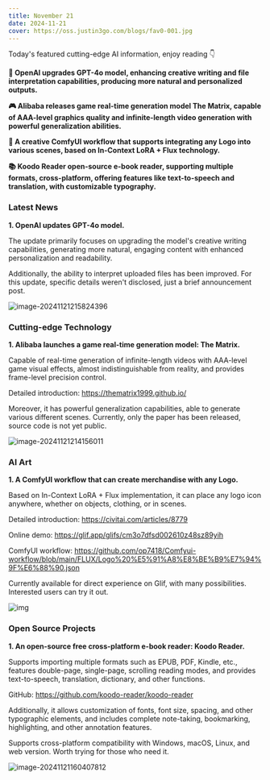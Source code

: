 ```yaml
---
title: November 21
date: 2024-11-21
cover: https://oss.justin3go.com/blogs/fav0-001.jpg
---
```


Today's featured cutting-edge AI information, enjoy reading 👇

**🔄 OpenAI upgrades GPT-4o model, enhancing creative writing and file interpretation capabilities, producing more natural and personalized outputs.**

**🎮 Alibaba releases game real-time generation model The Matrix, capable of AAA-level graphics quality and infinite-length video generation with powerful generalization abilities.**

**🎨 A creative ComfyUI workflow that supports integrating any Logo into various scenes, based on In-Context LoRA + Flux technology.**

**📚 Koodo Reader open-source e-book reader, supporting multiple formats, cross-platform, offering features like text-to-speech and translation, with customizable typography.**

### Latest News

**1. OpenAI updates GPT-4o model.**

The update primarily focuses on upgrading the model's creative writing capabilities, generating more natural, engaging content with enhanced personalization and readability.

Additionally, the ability to interpret uploaded files has been improved. For this update, specific details weren't disclosed, just a brief announcement post.

![image-20241121215824396](https://cdn.jsdelivr.net/gh/freelander/oss@master/ai-daily/2024-11-21/image-20241121215824396.png)

### Cutting-edge Technology

**1. Alibaba launches a game real-time generation model: The Matrix.**

Capable of real-time generation of infinite-length videos with AAA-level game visual effects, almost indistinguishable from reality, and provides frame-level precision control.

Detailed introduction: https://thematrix1999.github.io/

Moreover, it has powerful generalization capabilities, able to generate various different scenes. Currently, only the paper has been released, source code is not yet public.

![image-20241121214156011](https://cdn.jsdelivr.net/gh/freelander/oss@master/ai-daily/2024-11-21/image-20241121214156011.png)


### AI Art

**1. A ComfyUI workflow that can create merchandise with any Logo.**

Based on In-Context LoRA + Flux implementation, it can place any logo icon anywhere, whether on objects, clothing, or in scenes.

Detailed introduction: https://civitai.com/articles/8779

Online demo: https://glif.app/glifs/cm3o7dfsd002610z48sz89yih

ComfyUI workflow: https://github.com/op7418/Comfyui-workflow/blob/main/FLUX/Logo%20%E5%91%A8%E8%BE%B9%E7%94%9F%E6%88%90.json

Currently available for direct experience on Glif, with many possibilities. Interested users can try it out.

![img](https://cdn.jsdelivr.net/gh/freelander/oss@master/ai-daily/2024-11-21/1&e=1735660799&s=mtvyvvtvyyyj&token=kIxbL07-8jAj8w1n4s9zv64FuZZNEATmlU_Vm6zD:wknjRQaqnpX01UwowVs2oTnJNaY=.png)

### Open Source Projects

**1. An open-source free cross-platform e-book reader: Koodo Reader.**

Supports importing multiple formats such as EPUB, PDF, Kindle, etc., features double-page, single-page, scrolling reading modes, and provides text-to-speech, translation, dictionary, and other functions.

GitHub: https://github.com/koodo-reader/koodo-reader

Additionally, it allows customization of fonts, font size, spacing, and other typographic elements, and includes complete note-taking, bookmarking, highlighting, and other annotation features.

Supports cross-platform compatibility with Windows, macOS, Linux, and web version. Worth trying for those who need it.

![image-20241121160407812](https://cdn.jsdelivr.net/gh/freelander/oss@master/ai-daily/2024-11-21/image-20241121160407812.png)
